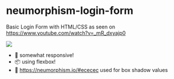 # neumorphism-login-form
Basic Login Form with HTML/CSS as seen on https://www.youtube.com/watch?v=_mR_dxyajp0

![](https://i.imgur.com/i4HdgPE.gif)

- 💪 somewhat responsive!
- 📦 using flexbox!
- 🔗 https://neumorphism.io/#ececec used for box shadow values